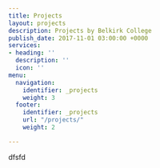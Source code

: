```yaml
---
title: Projects
layout: projects
description: Projects by Belkirk College
publish_date: 2017-11-01 03:00:00 +0000
services:
- heading: ''
  description: ''
  icon: ''
menu:
  navigation:
    identifier: _projects
    weight: 3
  footer:
    identifier: _projects
    url: "/projects/"
    weight: 2

---
```

dfsfd